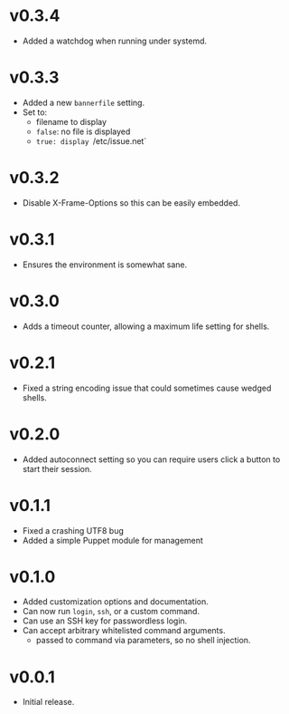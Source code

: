# v0.3.4

* Added a watchdog when running under systemd.

# v0.3.3

* Added a new `bannerfile` setting.
* Set to:
    * filename to display
    * `false`: no file is displayed
    * `true: display `/etc/issue.net`


# v0.3.2

* Disable X-Frame-Options so this can be easily embedded.

# v0.3.1

* Ensures the environment is somewhat sane.

# v0.3.0

* Adds a timeout counter, allowing a maximum life setting for shells.

# v0.2.1

* Fixed a string encoding issue that could sometimes cause wedged shells.

# v0.2.0

* Added autoconnect setting so you can require users click
  a button to start their session.

# v0.1.1

* Fixed a crashing UTF8 bug
* Added a simple Puppet module for management

# v0.1.0

* Added customization options and documentation.
* Can now run `login`, `ssh`, or a custom command.
* Can use an SSH key for passwordless login.
* Can accept arbitrary whitelisted command arguments.
  * passed to command via parameters, so no shell injection.

# v0.0.1

* Initial release.
